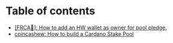 # Table of contents

* [\[FRCA🍁\]: How to add an HW wallet as owner for pool pledge.](README.md)
* [coincashew: How to build a Cardano Stake Pool](how-to-build-a-cardano-stake-pool.md)

